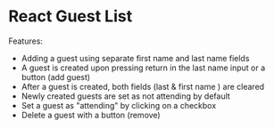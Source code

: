 # React Guest List

Features:

- Adding a guest using separate first name and last name fields
- A guest is created upon pressing return in the last name input or a button (add guest)
- After a guest is created, both fields (last & first name ) are cleared
- Newly created guests are set as not attending by default
- Set a guest as "attending" by clicking on a checkbox
- Delete a guest with a button (remove)
